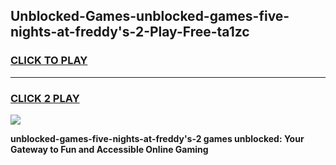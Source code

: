 
## Unblocked-Games-unblocked-games-five-nights-at-freddy's-2-Play-Free-ta1zc
<h3>
<a href="https://premium76.site?title=unblocked-games-five-nights-at-freddy's-2&ref=18A">CLICK TO PLAY</a></h3>
<hr>

<h3>
<a href="https://premium76.site?title=unblocked-games-five-nights-at-freddy's-2&ref=18A">CLICK 2 PLAY</a>
  
</h3>

<a href="https://premium76.site?title=unblocked-games-five-nights-at-freddy's-2&ref=18A"><img src="https://clearcache.store/games.png"></a>


**unblocked-games-five-nights-at-freddy's-2 games unblocked: Your Gateway to Fun and Accessible Online Gaming**
